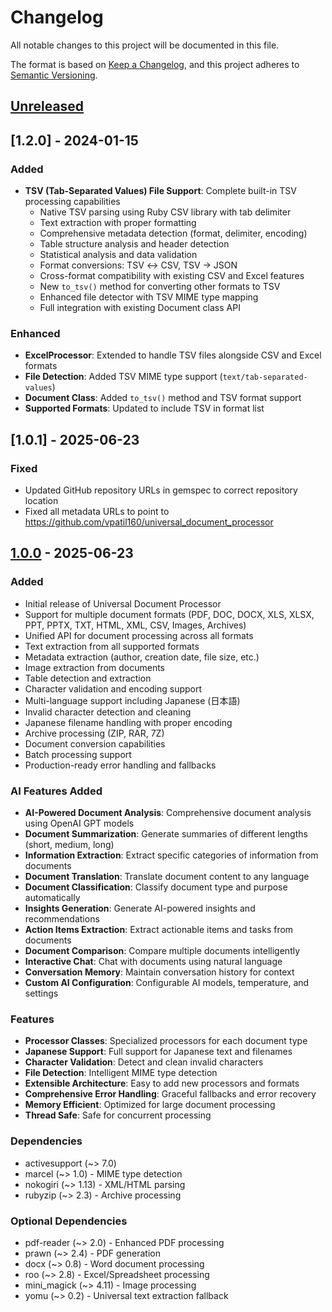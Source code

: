 # Changelog

All notable changes to this project will be documented in this file.

The format is based on [Keep a Changelog](https://keepachangelog.com/en/1.0.0/),
and this project adheres to [Semantic Versioning](https://semver.org/spec/v2.0.0.html).

## [Unreleased]

## [1.2.0] - 2024-01-15
### Added
- **TSV (Tab-Separated Values) File Support**: Complete built-in TSV processing capabilities
  - Native TSV parsing using Ruby CSV library with tab delimiter
  - Text extraction with proper formatting
  - Comprehensive metadata detection (format, delimiter, encoding)
  - Table structure analysis and header detection
  - Statistical analysis and data validation
  - Format conversions: TSV ↔ CSV, TSV → JSON
  - Cross-format compatibility with existing CSV and Excel features
  - New `to_tsv()` method for converting other formats to TSV
  - Enhanced file detector with TSV MIME type mapping
  - Full integration with existing Document class API

### Enhanced
- **ExcelProcessor**: Extended to handle TSV files alongside CSV and Excel formats
- **File Detection**: Added TSV MIME type support (`text/tab-separated-values`)
- **Document Class**: Added `to_tsv()` method and TSV format support
- **Supported Formats**: Updated to include TSV in format list

## [1.0.1] - 2025-06-23

### Fixed
- Updated GitHub repository URLs in gemspec to correct repository location
- Fixed all metadata URLs to point to https://github.com/vpatil160/universal_document_processor

## [1.0.0] - 2025-06-23

### Added
- Initial release of Universal Document Processor
- Support for multiple document formats (PDF, DOC, DOCX, XLS, XLSX, PPT, PPTX, TXT, HTML, XML, CSV, Images, Archives)
- Unified API for document processing across all formats
- Text extraction from all supported formats
- Metadata extraction (author, creation date, file size, etc.)
- Image extraction from documents
- Table detection and extraction
- Character validation and encoding support
- Multi-language support including Japanese (日本語)
- Invalid character detection and cleaning
- Japanese filename handling with proper encoding
- Archive processing (ZIP, RAR, 7Z)
- Document conversion capabilities
- Batch processing support
- Production-ready error handling and fallbacks

### AI Features Added
- **AI-Powered Document Analysis**: Comprehensive document analysis using OpenAI GPT models
- **Document Summarization**: Generate summaries of different lengths (short, medium, long)
- **Information Extraction**: Extract specific categories of information from documents
- **Document Translation**: Translate document content to any language
- **Document Classification**: Classify document type and purpose automatically
- **Insights Generation**: Generate AI-powered insights and recommendations
- **Action Items Extraction**: Extract actionable items and tasks from documents
- **Document Comparison**: Compare multiple documents intelligently
- **Interactive Chat**: Chat with documents using natural language
- **Conversation Memory**: Maintain conversation history for context
- **Custom AI Configuration**: Configurable AI models, temperature, and settings

### Features
- **Processor Classes**: Specialized processors for each document type
- **Japanese Support**: Full support for Japanese text and filenames
- **Character Validation**: Detect and clean invalid characters
- **File Detection**: Intelligent MIME type detection
- **Extensible Architecture**: Easy to add new processors and formats
- **Comprehensive Error Handling**: Graceful fallbacks and error recovery
- **Memory Efficient**: Optimized for large document processing
- **Thread Safe**: Safe for concurrent processing

### Dependencies
- activesupport (~> 7.0)
- marcel (~> 1.0) - MIME type detection
- nokogiri (~> 1.13) - XML/HTML parsing
- rubyzip (~> 2.3) - Archive processing

### Optional Dependencies
- pdf-reader (~> 2.0) - Enhanced PDF processing
- prawn (~> 2.4) - PDF generation
- docx (~> 0.8) - Word document processing
- roo (~> 2.8) - Excel/Spreadsheet processing
- mini_magick (~> 4.11) - Image processing
- yomu (~> 0.2) - Universal text extraction fallback

[Unreleased]: https://github.com/vikas-vpatil/universal_document_processor/compare/v1.0.0...HEAD
[1.0.0]: https://github.com/vikas-vpatil/universal_document_processor/releases/tag/v1.0.0 
